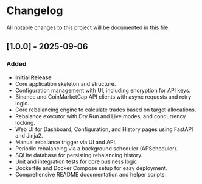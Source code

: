 # Changelog

All notable changes to this project will be documented in this file.

## [1.0.0] - 2025-09-06

### Added
- **Initial Release**
- Core application skeleton and structure.
- Configuration management with UI, including encryption for API keys.
- Binance and CoinMarketCap API clients with async requests and retry logic.
- Core rebalancing engine to calculate trades based on target allocations.
- Rebalance executor with Dry Run and Live modes, and concurrency locking.
- Web UI for Dashboard, Configuration, and History pages using FastAPI and Jinja2.
- Manual rebalance trigger via UI and API.
- Periodic rebalancing via a background scheduler (APScheduler).
- SQLite database for persisting rebalancing history.
- Unit and integration tests for core business logic.
- Dockerfile and Docker Compose setup for easy deployment.
- Comprehensive README documentation and helper scripts.
